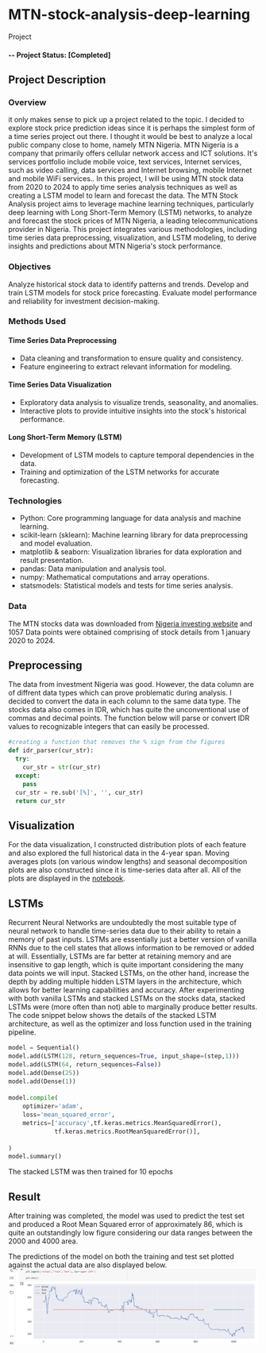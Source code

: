 # MTN-stock-analysis-deep-learning
Project
#### -- Project Status: [Completed]

## Project Description
### Overview
it only makes sense to pick up a project related to the topic. I decided to explore stock price prediction ideas since it is perhaps the simplest form of a time series project out there. I thought it would be best to analyze a local public company close to home, namely MTN Nigeria. MTN Nigeria is a company that primarily offers cellular network access and ICT solutions. It's services portfolio include mobile voice, text services, Internet services, such as video calling, data services and Internet browsing, mobile Internet and mobile WiFi services.. In this project, I will be using MTN stock data from 2020 to 2024 to apply time series analysis techniques as well as creating a LSTM model to learn and forecast the data. The MTN Stock Analysis project aims to leverage machine learning techniques, particularly deep learning with Long Short-Term Memory (LSTM) networks, to analyze and forecast the stock prices of MTN Nigeria, a leading telecommunications provider in Nigeria. This project integrates various methodologies, including time series data preprocessing, visualization, and LSTM modeling, to derive insights and predictions about MTN Nigeria's stock performance.

### Objectives
Analyze historical stock data to identify patterns and trends.
Develop and train LSTM models for stock price forecasting.
Evaluate model performance and reliability for investment decision-making.

### Methods Used
#### Time Series Data Preprocessing
* Data cleaning and transformation to ensure quality and consistency.
* Feature engineering to extract relevant information for modeling.
#### Time Series Data Visualization
* Exploratory data analysis to visualize trends, seasonality, and anomalies.
* Interactive plots to provide intuitive insights into the stock's historical performance.
#### Long Short-Term Memory (LSTM)
* Development of LSTM models to capture temporal dependencies in the data.
* Training and optimization of the LSTM networks for accurate forecasting.
 

### Technologies
* Python: Core programming language for data analysis and machine learning.
* scikit-learn (sklearn): Machine learning library for data preprocessing and model evaluation.
* matplotlib & seaborn: Visualization libraries for data exploration and result presentation.
* pandas: Data manipulation and analysis tool.
* numpy: Mathematical computations and array operations.
* statsmodels: Statistical models and tests for time series analysis.

### Data
The MTN stocks data was downloaded from [Nigeria investing website](https://ng.investing.com/equities/mtn-nigeria-com-historical-data) and 1057 Data points were obtained comprising of stock details from 1 january 2020 to 2024. 


## Preprocessing
The data from investment Nigeria was good. However, the data column are of diffrent data types which can prove problematic during analysis. I decided to convert the data in each column to the same data type. The stocks data also comes in IDR, which has quite the unconventional use of commas and decimal points. The function below will parse or convert IDR values to recognizable integers that can easily be processed. 
```python
#creating a function that removes the % sign from the figures
def idr_parser(cur_str):
  try:
    cur_str = str(cur_str)
  except:
    pass
  cur_str = re.sub('[%]', '', cur_str)
  return cur_str
```
## Visualization
For the data visualization, I constructed distribution plots of each feature and also explored the full historical data in the 4-year span. Moving averages plots (on various window lengths) and seasonal decomposition plots are also constructed since it is time-series data after all. All of the plots are displayed in the [notebook](https://github.com/Slimsnapz/MTN-stock-analysis-deep-learning/blob/main/MTN_STOCK_tensorflow_LSTM.ipynb).

## LSTMs
Recurrent Neural Networks are undoubtedly the most suitable type of neural network to handle time-series data due to their ability to retain a memory of past inputs. LSTMs are essentially just a better version of vanilla RNNs due to the cell states that allows information to be removed or added at will. Essentially, LSTMs are far better at retaining memory and are insensitive to gap length, which is quite important considering the many data points we will input. Stacked LSTMs, on the other hand, increase the depth by adding multiple hidden LSTM layers in the architecture, which allows for better learning capabilities and accuracy. After experimenting with both vanilla LSTMs and stacked LSTMs on the stocks data, stacked LSTMs were (more often than not) able to marginally produce better results. The code snippet below shows the details of the stacked LSTM architecture, as well as the optimizer and loss function used in the training pipeline.
```python
model = Sequential()
model.add(LSTM(128, return_sequences=True, input_shape=(step,1)))
model.add(LSTM(64, return_sequences=False))
model.add(Dense(25))
model.add(Dense(1))

model.compile(
    optimizer='adam',
    loss='mean_squared_error',
    metrics=['accuracy',tf.keras.metrics.MeanSquaredError(),
             tf.keras.metrics.RootMeanSquaredError()],
    
)
model.summary()
```
The stacked LSTM was then trained for 10 epochs 
## Result
After training was completed, the model was used to predict the test set and produced a Root Mean Squared error of approximately 86, which is quite an outstandingly low figure considering our data ranges between the 2000 and 4000 area. 

The predictions of the model on both the training and test set plotted against the actual data are also displayed below.
![](Screenshot(638).png)
